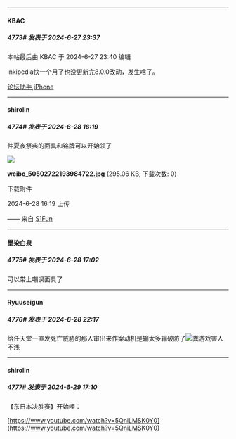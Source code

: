 ﻿
*****

####  KBAC  
##### 4773#       发表于 2024-6-27 23:37

 本帖最后由 KBAC 于 2024-6-27 23:40 编辑 

inkipedia快一个月了也没更新完8.0.0改动，发生啥了。

[论坛助手,iPhone](https://bbs.saraba1st.com/2b/forum.php?mod=viewthread&amp;tid=2029836)


*****

####  shirolin  
##### 4774#       发表于 2024-6-28 16:19

仲夏夜祭典的面具和铭牌可以开始领了

<img src="https://img.saraba1st.com/forum/202406/28/161933dlvp9ci9kckt9ik9.jpg" referrerpolicy="no-referrer">

<strong>weibo_50502722193984722.jpg</strong> (295.06 KB, 下载次数: 0)

下载附件

2024-6-28 16:19 上传

—— 来自 [S1Fun](https://s1fun.koalcat.com)


*****

####  墨染白泉  
##### 4775#       发表于 2024-6-28 17:02

可以带上嘲讽面具了


*****

####  Ryuuseigun  
##### 4776#       发表于 2024-6-28 22:17

给任天堂一直发死亡威胁的那人审出来作案动机是输太多输破防了<img src="https://static.saraba1st.com/image/smiley/face2017/068.png" referrerpolicy="no-referrer">粪游戏害人不浅


*****

####  shirolin  
##### 4777#       发表于 2024-6-29 17:10

【东日本决胜赛】开始哩：

[https://www.youtube.com/watch?v=5QniLMSK0Y0](https://www.youtube.com/watch?v=5QniLMSK0Y0)

